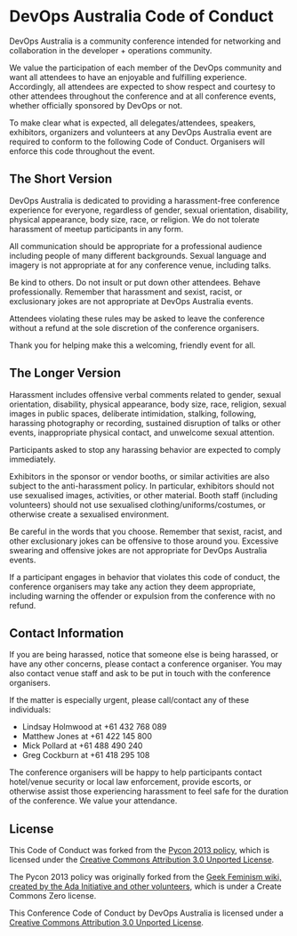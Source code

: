 # DevOps Australia Code of Conduct
 
DevOps Australia is a community conference intended for networking and collaboration in the developer + operations community.

We value the participation of each member of the DevOps community and want all attendees to have an enjoyable and fulfilling experience. Accordingly, all attendees are expected to show respect and courtesy to other attendees throughout the conference and at all conference events, whether officially sponsored by DevOps or not.

To make clear what is expected, all delegates/attendees, speakers, exhibitors, organizers and volunteers at any DevOps Australia event are required to conform to the following Code of Conduct. Organisers will enforce this code throughout the event.
 
## The Short Version
 
DevOps Australia is dedicated to providing a harassment-free conference experience for everyone, regardless of gender, sexual orientation, disability, physical appearance, body size, race, or religion. We do not tolerate harassment of meetup participants in any form.
 
All communication should be appropriate for a professional audience including people of many different backgrounds. Sexual language and imagery is not appropriate at for any conference venue, including talks.
 
Be kind to others. Do not insult or put down other attendees. Behave professionally. Remember that harassment and sexist, racist, or exclusionary jokes are not appropriate at DevOps Australia events.
 
Attendees violating these rules may be asked to leave the conference without a refund at the sole discretion of the conference organisers.
 
Thank you for helping make this a welcoming, friendly event for all.
 
## The Longer Version
 
Harassment includes offensive verbal comments related to gender, sexual orientation, disability, physical appearance, body size, race, religion, sexual images in public spaces, deliberate intimidation, stalking, following, harassing photography or recording, sustained disruption of talks or other events, inappropriate physical contact, and unwelcome sexual attention.
 
Participants asked to stop any harassing behavior are expected to comply immediately.
 
Exhibitors in the sponsor or vendor booths, or similar activities are also subject to the anti-harassment policy. In particular, exhibitors should not use sexualised images, activities, or other material. Booth staff (including volunteers) should not use sexualised clothing/uniforms/costumes, or otherwise create a sexualised environment.

Be careful in the words that you choose. Remember that sexist, racist, and other exclusionary jokes can be offensive to those around you. Excessive swearing and offensive jokes are not appropriate for DevOps Australia events.
 
If a participant engages in behavior that violates this code of conduct, the conference organisers may take any action they deem appropriate, including warning the offender or expulsion from the conference with no refund. 
 
## Contact Information
 
If you are being harassed, notice that someone else is being harassed, or have any other concerns, please contact a conference organiser. You may also contact venue staff and ask to be put in touch with the conference organisers.
 
If the matter is especially urgent, please call/contact any of these individuals:
 
* Lindsay Holmwood at +61 432 768 089
* Matthew Jones at +61 422 145 800
* Mick Pollard at +61 488 490 240
* Greg Cockburn at +61 418 295 108
 
The conference organisers will be happy to help participants contact hotel/venue security or local law enforcement, provide escorts, or otherwise assist those experiencing harassment to feel safe for the duration of the conference. We value your attendance.

## License

This Code of Conduct was forked from the [Pycon 2013 policy](https://us.pycon.org/2013/about/code-of-conduct/), which is licensed under the [Creative Commons Attribution 3.0 Unported License](http://creativecommons.org/licenses/by/3.0/
).

The Pycon 2013 policy was originally forked from the [Geek Feminism wiki, created by the Ada Initiative and other volunteers](http://geekfeminism.wikia.com/wiki/Conference_anti-harassment/Policy), which is under a Create Commons Zero license. 

This Conference Code of Conduct by DevOps Australia is licensed under a [Creative Commons Attribution 3.0 Unported License](http://creativecommons.org/licenses/by/3.0/).
